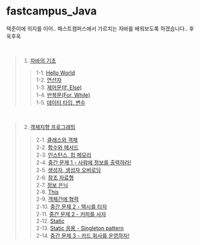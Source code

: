 # fastcampus_Java

택준이에 의지를 이어.. 패스트캠퍼스에서 가르치는 자바를 배워보도록 하겠습니다.. 후욱후욱

<br/>

> 1. [자바의 기초](https://github.com/BackdevHong/fastcampus_Java/tree/main/HelloJava/)<br/>
>> 1-1. [Hello World](https://github.com/BackdevHong/fastcampus_Java/tree/main/HelloJava/src/hello)<br/>
>> 1-2. [연산자](https://github.com/BackdevHong/fastcampus_Java/tree/main/HelloJava/src/operator)<br/>
>> 1-3. [제어문(If, Else)](https://github.com/BackdevHong/fastcampus_Java/tree/main/HelloJava/src/ifexample)<br/>
>> 1-4. [반복문(For, While)](https://github.com/BackdevHong/fastcampus_Java/tree/main/HelloJava/src/loopexample)<br/>
>> 1-5. [데이터 타입, 변수](https://github.com/BackdevHong/fastcampus_Java/tree/main/HelloJava/src/variableWithDataType)

<br />

> 2. [객체지향 프로그래밍](https://github.com/BackdevHong/fastcampus_Java/tree/main/Object-Oriented%20Programming)<br/>
>> 2-1. [클래스와 객체](https://github.com/BackdevHong/fastcampus_Java/tree/main/Object-Oriented%20Programming/src/classpart)<br/>
>> 2-2. [함수와 메서드](https://github.com/BackdevHong/fastcampus_Java/tree/main/Object-Oriented%20Programming/src/classpart)<br/>
>> 2-3. [인스턴스, 힙 메모리](https://github.com/BackdevHong/fastcampus_Java/tree/main/Object-Oriented%20Programming/src/classpart)<br/>
>> 2-4. [중간 문제 1 - 사람에 정보를 출력하라!](https://github.com/BackdevHong/fastcampus_Java/tree/main/Object-Oriented%20Programming/src/personinfo)<br/>
>> 2-5. [생성자, 생성자 오버로딩](https://github.com/BackdevHong/fastcampus_Java/tree/main/Object-Oriented%20Programming/src/classpart)<br/>
>> 2-6. [참조 자료형](https://github.com/BackdevHong/fastcampus_Java/tree/main/Object-Oriented%20Programming/src/referance)<br/>
>> 2-7. [정보 은닉](https://github.com/BackdevHong/fastcampus_Java/tree/main/Object-Oriented%20Programming/src/hiding)<br/>
>> 2-8. [This](https://github.com/BackdevHong/fastcampus_Java/tree/main/Object-Oriented%20Programming/src/thisex)<br/>
>> 2-9. [객체간에 협력](https://github.com/BackdevHong/fastcampus_Java/tree/main/Object-Oriented%20Programming/src/cooperation)<br/>
>> 2-10. [중간 문제 2 - 택시를 타자](https://github.com/BackdevHong/fastcampus_Java/tree/main/Object-Oriented%20Programming/src/cooperation)<br/>
>> 2-11. [중간 문제 2 - 커피를 사자](https://github.com/BackdevHong/fastcampus_Java/tree/main/Object-Oriented%20Programming/src/workcoffee)<br/>
>> 2-12. [Static](https://github.com/BackdevHong/fastcampus_Java/tree/main/Object-Oriented%20Programming/src/staticex)<br/>
>> 2-13. [Static 응용 - Singleton pattern](https://github.com/BackdevHong/fastcampus_Java/tree/main/Object-Oriented%20Programming/src/company)<br/>
>> 2-14. [중간 문제 3 - 카드 회사를 운영하자!](https://github.com/BackdevHong/fastcampus_Java/tree/main/Object-Oriented%20Programming/src/cardcompany)<br/>